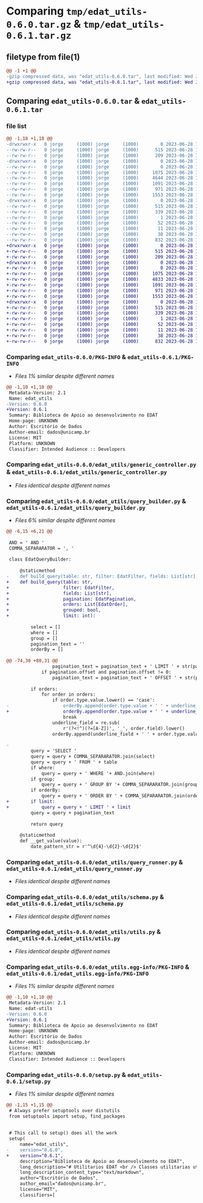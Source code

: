 # Comparing `tmp/edat_utils-0.6.0.tar.gz` & `tmp/edat_utils-0.6.1.tar.gz`

## filetype from file(1)

```diff
@@ -1 +1 @@
-gzip compressed data, was "edat_utils-0.6.0.tar", last modified: Wed Jun 28 14:09:05 2023, max compression
+gzip compressed data, was "edat_utils-0.6.1.tar", last modified: Wed Jun 28 14:34:09 2023, max compression
```

## Comparing `edat_utils-0.6.0.tar` & `edat_utils-0.6.1.tar`

### file list

```diff
@@ -1,18 +1,18 @@
-drwxrwxr-x   0 jorge     (1000) jorge     (1000)        0 2023-06-28 14:09:05.762204 edat_utils-0.6.0/
--rw-rw-r--   0 jorge     (1000) jorge     (1000)      515 2023-06-28 14:09:05.762204 edat_utils-0.6.0/PKG-INFO
--rw-rw-r--   0 jorge     (1000) jorge     (1000)      209 2023-06-28 13:33:29.000000 edat_utils-0.6.0/README.md
-drwxrwxr-x   0 jorge     (1000) jorge     (1000)        0 2023-06-28 14:09:05.762204 edat_utils-0.6.0/edat_utils/
--rw-rw-r--   0 jorge     (1000) jorge     (1000)        0 2023-06-28 13:33:29.000000 edat_utils-0.6.0/edat_utils/__init__.py
--rw-rw-r--   0 jorge     (1000) jorge     (1000)     1075 2023-06-28 13:33:29.000000 edat_utils-0.6.0/edat_utils/generic_controller.py
--rw-rw-r--   0 jorge     (1000) jorge     (1000)     4644 2023-06-28 14:00:19.000000 edat_utils-0.6.0/edat_utils/query_builder.py
--rw-rw-r--   0 jorge     (1000) jorge     (1000)     1091 2023-06-28 13:33:29.000000 edat_utils-0.6.0/edat_utils/query_runner.py
--rw-rw-r--   0 jorge     (1000) jorge     (1000)      971 2023-06-28 13:54:33.000000 edat_utils-0.6.0/edat_utils/schema.py
--rw-rw-r--   0 jorge     (1000) jorge     (1000)     1553 2023-06-28 13:33:29.000000 edat_utils-0.6.0/edat_utils/utils.py
-drwxrwxr-x   0 jorge     (1000) jorge     (1000)        0 2023-06-28 14:09:05.762204 edat_utils-0.6.0/edat_utils.egg-info/
--rw-rw-r--   0 jorge     (1000) jorge     (1000)      515 2023-06-28 14:09:05.000000 edat_utils-0.6.0/edat_utils.egg-info/PKG-INFO
--rw-rw-r--   0 jorge     (1000) jorge     (1000)      339 2023-06-28 14:09:05.000000 edat_utils-0.6.0/edat_utils.egg-info/SOURCES.txt
--rw-rw-r--   0 jorge     (1000) jorge     (1000)        1 2023-06-28 14:09:05.000000 edat_utils-0.6.0/edat_utils.egg-info/dependency_links.txt
--rw-rw-r--   0 jorge     (1000) jorge     (1000)       52 2023-06-28 14:09:05.000000 edat_utils-0.6.0/edat_utils.egg-info/requires.txt
--rw-rw-r--   0 jorge     (1000) jorge     (1000)       11 2023-06-28 14:09:05.000000 edat_utils-0.6.0/edat_utils.egg-info/top_level.txt
--rw-rw-r--   0 jorge     (1000) jorge     (1000)       38 2023-06-28 14:09:05.762204 edat_utils-0.6.0/setup.cfg
--rw-rw-r--   0 jorge     (1000) jorge     (1000)      832 2023-06-28 14:07:55.000000 edat_utils-0.6.0/setup.py
+drwxrwxr-x   0 jorge     (1000) jorge     (1000)        0 2023-06-28 14:34:09.663397 edat_utils-0.6.1/
+-rw-rw-r--   0 jorge     (1000) jorge     (1000)      515 2023-06-28 14:34:09.663397 edat_utils-0.6.1/PKG-INFO
+-rw-rw-r--   0 jorge     (1000) jorge     (1000)      209 2023-06-28 13:33:29.000000 edat_utils-0.6.1/README.md
+drwxrwxr-x   0 jorge     (1000) jorge     (1000)        0 2023-06-28 14:34:09.663397 edat_utils-0.6.1/edat_utils/
+-rw-rw-r--   0 jorge     (1000) jorge     (1000)        0 2023-06-28 13:33:29.000000 edat_utils-0.6.1/edat_utils/__init__.py
+-rw-rw-r--   0 jorge     (1000) jorge     (1000)     1075 2023-06-28 13:33:29.000000 edat_utils-0.6.1/edat_utils/generic_controller.py
+-rw-rw-r--   0 jorge     (1000) jorge     (1000)     4833 2023-06-28 14:30:49.000000 edat_utils-0.6.1/edat_utils/query_builder.py
+-rw-rw-r--   0 jorge     (1000) jorge     (1000)     1091 2023-06-28 13:33:29.000000 edat_utils-0.6.1/edat_utils/query_runner.py
+-rw-rw-r--   0 jorge     (1000) jorge     (1000)      971 2023-06-28 14:31:14.000000 edat_utils-0.6.1/edat_utils/schema.py
+-rw-rw-r--   0 jorge     (1000) jorge     (1000)     1553 2023-06-28 13:33:29.000000 edat_utils-0.6.1/edat_utils/utils.py
+drwxrwxr-x   0 jorge     (1000) jorge     (1000)        0 2023-06-28 14:34:09.663397 edat_utils-0.6.1/edat_utils.egg-info/
+-rw-rw-r--   0 jorge     (1000) jorge     (1000)      515 2023-06-28 14:34:09.000000 edat_utils-0.6.1/edat_utils.egg-info/PKG-INFO
+-rw-rw-r--   0 jorge     (1000) jorge     (1000)      339 2023-06-28 14:34:09.000000 edat_utils-0.6.1/edat_utils.egg-info/SOURCES.txt
+-rw-rw-r--   0 jorge     (1000) jorge     (1000)        1 2023-06-28 14:34:09.000000 edat_utils-0.6.1/edat_utils.egg-info/dependency_links.txt
+-rw-rw-r--   0 jorge     (1000) jorge     (1000)       52 2023-06-28 14:34:09.000000 edat_utils-0.6.1/edat_utils.egg-info/requires.txt
+-rw-rw-r--   0 jorge     (1000) jorge     (1000)       11 2023-06-28 14:34:09.000000 edat_utils-0.6.1/edat_utils.egg-info/top_level.txt
+-rw-rw-r--   0 jorge     (1000) jorge     (1000)       38 2023-06-28 14:34:09.663397 edat_utils-0.6.1/setup.cfg
+-rw-rw-r--   0 jorge     (1000) jorge     (1000)      832 2023-06-28 14:31:56.000000 edat_utils-0.6.1/setup.py
```

### Comparing `edat_utils-0.6.0/PKG-INFO` & `edat_utils-0.6.1/PKG-INFO`

 * *Files 1% similar despite different names*

```diff
@@ -1,10 +1,10 @@
 Metadata-Version: 2.1
 Name: edat_utils
-Version: 0.6.0
+Version: 0.6.1
 Summary: Biblioteca de Apoio ao desenvolvimento no EDAT
 Home-page: UNKNOWN
 Author: Escritório de Dados
 Author-email: dados@unicamp.br
 License: MIT
 Platform: UNKNOWN
 Classifier: Intended Audience :: Developers
```

### Comparing `edat_utils-0.6.0/edat_utils/generic_controller.py` & `edat_utils-0.6.1/edat_utils/generic_controller.py`

 * *Files identical despite different names*

### Comparing `edat_utils-0.6.0/edat_utils/query_builder.py` & `edat_utils-0.6.1/edat_utils/query_builder.py`

 * *Files 6% similar despite different names*

```diff
@@ -6,15 +6,21 @@
 
 AND = ' AND '
 COMMA_SEPARARATOR = ', '
 
 class EdatQueryBuilder:
 
     @staticmethod
-    def build_query(table: str, filter: EdatFilter, fields: List[str], pagination: EdatPagination, orders: List[EdatOrder], grouped: bool):
+    def build_query(table: str,
+                    filter: EdatFilter,
+                    fields: List[str],
+                    pagination: EdatPagination,
+                    orders: List[EdatOrder],
+                    grouped: bool,
+                    limit: int):
         
         select = []
         where = []
         group = []
         pagination_text = ''
         orderBy = []
 
@@ -74,30 +80,31 @@
                 pagination_text = pagination_text + ' LIMIT ' + str(pagination.limit)
             if pagination.offset and pagination.offset != 0:
                 pagination_text = pagination_text + ' OFFSET ' + str(pagination.offset)
 
         if orders:
             for order in orders:
                 if order.type.value.lower() == 'case':
-                    orderBy.append(order.type.value + ' ' + underline_field + ' ' + order.caseCondition.value)
+                    orderBy.append(order.type.value + ' ' + underline_field + ' ' + order.caseCondition)
                     break
                 underline_field = re.sub(
                     r'(?<!^)(?=[A-Z])', '_', order.field).lower()
                 orderBy.append(underline_field + ' ' + order.type.value)
 
-
         query = 'SELECT '
         query = query + COMMA_SEPARARATOR.join(select)
         query = query + ' FROM ' + table
         if where:
             query = query + ' WHERE '+ AND.join(where)
         if group:
             query = query + ' GROUP BY '+ COMMA_SEPARARATOR.join(group)
         if orderBy:
             query = query + ' ORDER BY ' + COMMA_SEPARARATOR.join(orderBy)
+        if limit:
+            query = query + ' LIMIT ' + limit
         query = query + pagination_text
        
         return query
 
     @staticmethod
     def __get_value(value):
         date_pattern_str = r'^\d{4}-\d{2}-\d{2}$'
```

### Comparing `edat_utils-0.6.0/edat_utils/query_runner.py` & `edat_utils-0.6.1/edat_utils/query_runner.py`

 * *Files identical despite different names*

### Comparing `edat_utils-0.6.0/edat_utils/schema.py` & `edat_utils-0.6.1/edat_utils/schema.py`

 * *Files identical despite different names*

### Comparing `edat_utils-0.6.0/edat_utils/utils.py` & `edat_utils-0.6.1/edat_utils/utils.py`

 * *Files identical despite different names*

### Comparing `edat_utils-0.6.0/edat_utils.egg-info/PKG-INFO` & `edat_utils-0.6.1/edat_utils.egg-info/PKG-INFO`

 * *Files 1% similar despite different names*

```diff
@@ -1,10 +1,10 @@
 Metadata-Version: 2.1
 Name: edat-utils
-Version: 0.6.0
+Version: 0.6.1
 Summary: Biblioteca de Apoio ao desenvolvimento no EDAT
 Home-page: UNKNOWN
 Author: Escritório de Dados
 Author-email: dados@unicamp.br
 License: MIT
 Platform: UNKNOWN
 Classifier: Intended Audience :: Developers
```

### Comparing `edat_utils-0.6.0/setup.py` & `edat_utils-0.6.1/setup.py`

 * *Files 1% similar despite different names*

```diff
@@ -1,15 +1,15 @@
 # Always prefer setuptools over distutils
 from setuptools import setup, find_packages
 
 
 # This call to setup() does all the work
 setup(
     name="edat_utils",
-    version="0.6.0",
+    version="0.6.1",
     description="Biblioteca de Apoio ao desenvolvimento no EDAT",
     long_description="# Utilitarios EDAT <br /> Classes utilitarias utilizadas pelo EDAT.",
     long_description_content_type="text/markdown",
     author="Escritório de Dados",
     author_email="dados@unicamp.br",
     license="MIT",
     classifiers=[
```

